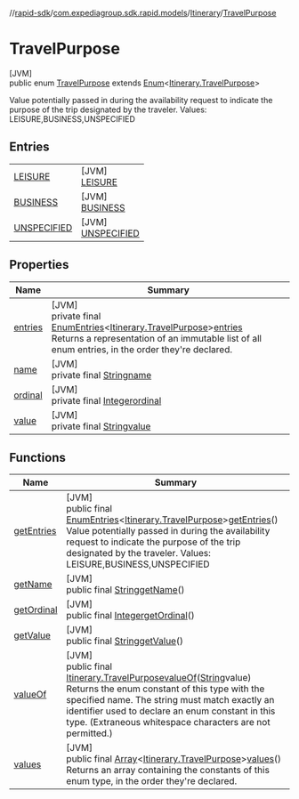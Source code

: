 //[rapid-sdk](../../../../index.md)/[com.expediagroup.sdk.rapid.models](../../index.md)/[Itinerary](../index.md)/[TravelPurpose](index.md)

# TravelPurpose

[JVM]\
public enum [TravelPurpose](index.md) extends [Enum](https://docs.oracle.com/javase/8/docs/api/java/lang/Enum.html)&lt;[Itinerary.TravelPurpose](index.md)&gt;

Value potentially passed in during the availability request to indicate the purpose of the trip designated by the traveler. Values: LEISURE,BUSINESS,UNSPECIFIED

## Entries

| | |
|---|---|
| [LEISURE](-l-e-i-s-u-r-e/index.md) | [JVM]<br>[LEISURE](-l-e-i-s-u-r-e/index.md) |
| [BUSINESS](-b-u-s-i-n-e-s-s/index.md) | [JVM]<br>[BUSINESS](-b-u-s-i-n-e-s-s/index.md) |
| [UNSPECIFIED](-u-n-s-p-e-c-i-f-i-e-d/index.md) | [JVM]<br>[UNSPECIFIED](-u-n-s-p-e-c-i-f-i-e-d/index.md) |

## Properties

| Name | Summary |
|---|---|
| [entries](index.md#955876196%2FProperties%2F700308213) | [JVM]<br>private final [EnumEntries](https://kotlinlang.org/api/latest/jvm/stdlib/kotlin.enums/-enum-entries/index.html)&lt;[Itinerary.TravelPurpose](index.md)&gt;[entries](index.md#955876196%2FProperties%2F700308213)<br>Returns a representation of an immutable list of all enum entries, in the order they're declared. |
| [name](../../-unavailable-reason/-code/-n-o_-i-n-v-e-n-t-o-r-y_-a-v-a-i-l-a-b-l-e/index.md#-372974862%2FProperties%2F700308213) | [JVM]<br>private final [String](https://docs.oracle.com/javase/8/docs/api/java/lang/String.html)[name](../../-unavailable-reason/-code/-n-o_-i-n-v-e-n-t-o-r-y_-a-v-a-i-l-a-b-l-e/index.md#-372974862%2FProperties%2F700308213) |
| [ordinal](../../-unavailable-reason/-code/-n-o_-i-n-v-e-n-t-o-r-y_-a-v-a-i-l-a-b-l-e/index.md#-739389684%2FProperties%2F700308213) | [JVM]<br>private final [Integer](https://docs.oracle.com/javase/8/docs/api/java/lang/Integer.html)[ordinal](../../-unavailable-reason/-code/-n-o_-i-n-v-e-n-t-o-r-y_-a-v-a-i-l-a-b-l-e/index.md#-739389684%2FProperties%2F700308213) |
| [value](-u-n-s-p-e-c-i-f-i-e-d/index.md#68691811%2FProperties%2F700308213) | [JVM]<br>private final [String](https://docs.oracle.com/javase/8/docs/api/java/lang/String.html)[value](-u-n-s-p-e-c-i-f-i-e-d/index.md#68691811%2FProperties%2F700308213) |

## Functions

| Name | Summary |
|---|---|
| [getEntries](get-entries.md) | [JVM]<br>public final [EnumEntries](https://kotlinlang.org/api/latest/jvm/stdlib/kotlin.enums/-enum-entries/index.html)&lt;[Itinerary.TravelPurpose](index.md)&gt;[getEntries](get-entries.md)()<br>Value potentially passed in during the availability request to indicate the purpose of the trip designated by the traveler. Values: LEISURE,BUSINESS,UNSPECIFIED |
| [getName](index.md#-560533320%2FFunctions%2F700308213) | [JVM]<br>public final [String](https://docs.oracle.com/javase/8/docs/api/java/lang/String.html)[getName](index.md#-560533320%2FFunctions%2F700308213)() |
| [getOrdinal](index.md#-540959866%2FFunctions%2F700308213) | [JVM]<br>public final [Integer](https://docs.oracle.com/javase/8/docs/api/java/lang/Integer.html)[getOrdinal](index.md#-540959866%2FFunctions%2F700308213)() |
| [getValue](get-value.md) | [JVM]<br>public final [String](https://docs.oracle.com/javase/8/docs/api/java/lang/String.html)[getValue](get-value.md)() |
| [valueOf](value-of.md) | [JVM]<br>public final [Itinerary.TravelPurpose](index.md)[valueOf](value-of.md)([String](https://docs.oracle.com/javase/8/docs/api/java/lang/String.html)value)<br>Returns the enum constant of this type with the specified name. The string must match exactly an identifier used to declare an enum constant in this type. (Extraneous whitespace characters are not permitted.) |
| [values](values.md) | [JVM]<br>public final [Array](https://kotlinlang.org/api/latest/jvm/stdlib/kotlin/-array/index.html)&lt;[Itinerary.TravelPurpose](index.md)&gt;[values](values.md)()<br>Returns an array containing the constants of this enum type, in the order they're declared. |
